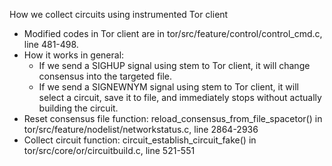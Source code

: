 How we collect circuits using instrumented Tor client
* Modified codes in Tor client are in tor/src/feature/control/control_cmd.c, line 481-498.
* How it works in general: 
  * If we send a SIGHUP signal using stem to Tor client, it will change consensus into the targeted file.
  * If we send a SIGNEWNYM signal using stem to Tor client, it will select a circuit, save it to file, and immediately stops without actually building the circuit.
* Reset consensus file function: reload_consensus_from_file_spacetor() in tor/src/feature/nodelist/networkstatus.c, line 2864-2936
* Collect circuit function: circuit_establish_circuit_fake() in tor/src/core/or/circuitbuild.c, line 521-551